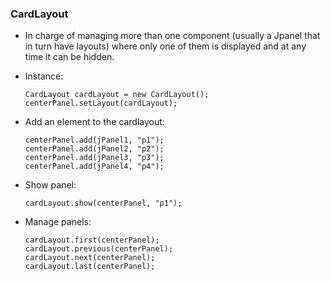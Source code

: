 ### CardLayout

- In charge of managing more than one component (usually a Jpanel that in turn have layouts) where only one of them is displayed and at any time it can be hidden.
- Instance:
    ```
    CardLayout cardLayout = new CardLayout();
    centerPanel.setLayout(cardLayout);
    ```

- Add an element to the cardlayout:
    ```
    centerPanel.add(jPanel1, "p1");
    centerPanel.add(jPanel2, "p2");
    centerPanel.add(jPanel3, "p3");
    centerPanel.add(jPanel4, "p4");
    ```

- Show panel:
    ```
    cardLayout.show(centerPanel, "p1");
    ```
    
- Manage panels:
    ```
    cardLayout.first(centerPanel);
    cardLayout.previous(centerPanel);
    cardLayout.next(centerPanel);
    cardLayout.last(centerPanel);
    ```
    
    
    